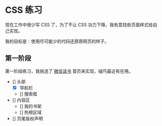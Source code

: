 # CSS 练习

现在工作中很少写 CSS 了，为了不让 CSS 功力下降，我有意找些页面样式给自己实现。

我的目标是：使用尽可能少的代码还原原网页的样子。

## 第一阶段

第一阶段练习，我挑选了 [微信读书](https://weread.qq.com/) 首页来实现，碰巧最近有在用。

- [] 头部
  - [x] 导航栏
  - [] 搜索框
- [] 内容区
  - [] 我的书架
  - [] 热榜区域
- [] 页尾版权声明
